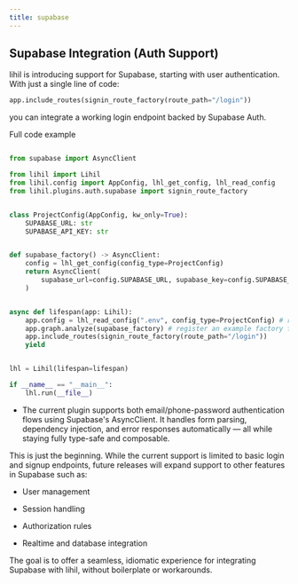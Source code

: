 ```yaml
---
title: supabase
---
```


## Supabase Integration (Auth Support)

lihil is introducing support for Supabase, starting with user authentication. With just a single line of code:

```python
app.include_routes(signin_route_factory(route_path="/login"))
```

you can integrate a working login endpoint backed by Supabase Auth.

Full code example

```python

from supabase import AsyncClient

from lihil import Lihil
from lihil.config import AppConfig, lhl_get_config, lhl_read_config
from lihil.plugins.auth.supabase import signin_route_factory


class ProjectConfig(AppConfig, kw_only=True):
    SUPABASE_URL: str
    SUPABASE_API_KEY: str


def supabase_factory() -> AsyncClient:
    config = lhl_get_config(config_type=ProjectConfig)
    return AsyncClient(
        supabase_url=config.SUPABASE_URL, supabase_key=config.SUPABASE_API_KEY
    )


async def lifespan(app: Lihil):
    app.config = lhl_read_config(".env", config_type=ProjectConfig) # read config from .env file as convert it to `ProjectConfig` object.
    app.graph.analyze(supabase_factory) # register an example factory function for supabase.AsyncClient
    app.include_routes(signin_route_factory(route_path="/login"))
    yield


lhl = Lihil(lifespan=lifespan)

if __name__ == "__main__":
    lhl.run(__file__)
```

- The current plugin supports both email/phone-password authentication flows using Supabase's AsyncClient. It handles form parsing, dependency injection, and error responses automatically — all while staying fully type-safe and composable.

This is just the beginning. While the current support is limited to basic login and signup endpoints, future releases will expand support to other features in Supabase such as:

- User management

- Session handling

- Authorization rules

- Realtime and database integration

The goal is to offer a seamless, idiomatic experience for integrating Supabase with lihil, without boilerplate or workarounds.